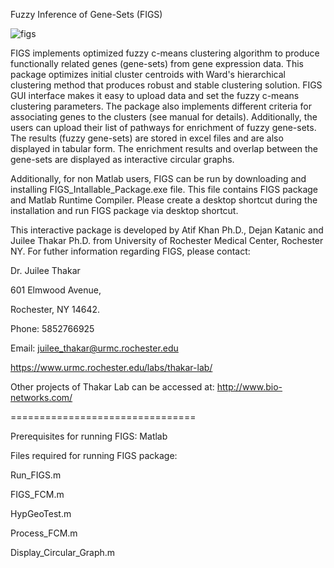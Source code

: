 Fuzzy Inference of Gene-Sets (FIGS)


![figs](https://cloud.githubusercontent.com/assets/21067499/19664277/a6f15b0e-9a0d-11e6-95fb-4376af6808ff.png)



FIGS implements optimized fuzzy c-means clustering algorithm to produce functionally related genes (gene-sets) from gene expression data. This package optimizes initial cluster centroids with Ward's hierarchical clustering method that produces robust and stable clustering solution. FIGS GUI interface makes it easy to upload data and set the fuzzy c-means clustering parameters. The package also implements different criteria for associating genes to the clusters (see manual for details). Additionally, the users can upload their list of pathways for enrichment of fuzzy gene-sets. The results (fuzzy gene-sets) are stored in excel files and are also displayed in tabular form. The enrichment results and overlap between the gene-sets are displayed as interactive circular graphs. 

Additionally, for non Matlab users, FIGS can be run by downloading and installing FIGS_Intallable_Package.exe file. This file contains FIGS package and Matlab Runtime Compiler. Please create a desktop shortcut during the installation and run FIGS package via desktop shortcut.     

This interactive package is developed by Atif Khan Ph.D., Dejan Katanic and Juilee Thakar Ph.D. from University of Rochester Medical Center, Rochester NY. For futher information regarding FIGS, please contact: 

 
Dr. Juilee Thakar 

601 Elmwood Avenue,

Rochester, NY 14642.

Phone: 5852766925

Email: juilee_thakar@urmc.rochester.edu

https://www.urmc.rochester.edu/labs/thakar-lab/


Other projects of Thakar Lab can be accessed at: http://www.bio-networks.com/ 

 
 ================================
 
Prerequisites for running FIGS: Matlab 


Files required for running FIGS package:
 
Run_FIGS.m 

FIGS_FCM.m 

HypGeoTest.m

Process_FCM.m


Display_Circular_Graph.m


